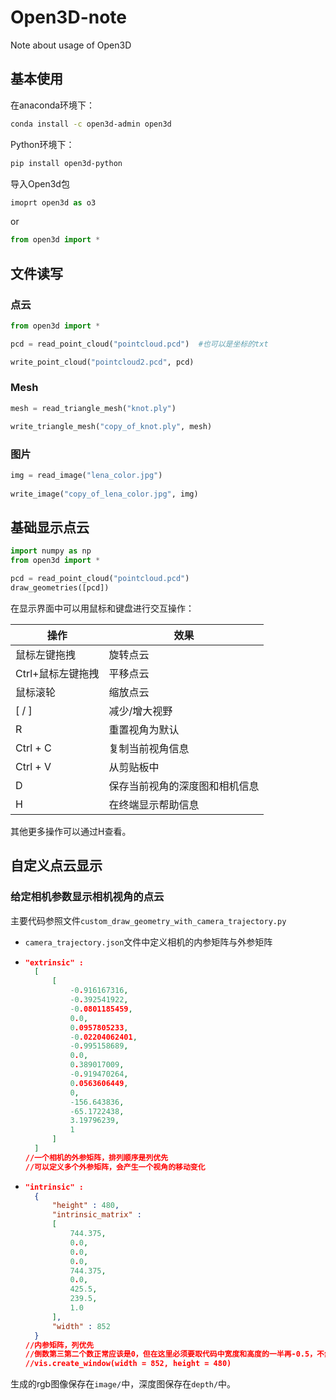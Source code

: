 # Open3D-note
Note about usage of Open3D

## 基本使用
在anaconda环境下：
```bash
conda install -c open3d-admin open3d
```
Python环境下：
```bash
pip install open3d-python
```
导入Open3d包
```python
imoprt open3d as o3
```
or
```python
from open3d import *
```
## 文件读写
### 点云
```python
from open3d import *

pcd = read_point_cloud("pointcloud.pcd")  #也可以是坐标的txt

write_point_cloud("pointcloud2.pcd", pcd)
```
### Mesh
```python
mesh = read_triangle_mesh("knot.ply")

write_triangle_mesh("copy_of_knot.ply", mesh)
```
### 图片
```python
img = read_image("lena_color.jpg")
 
write_image("copy_of_lena_color.jpg", img)
```
## 基础显示点云
```python
import numpy as np
from open3d import *

pcd = read_point_cloud("pointcloud.pcd")
draw_geometries([pcd])
```

在显示界面中可以用鼠标和键盘进行交互操作：

| 操作              | 效果                           |
| ----------------- | ------------------------------ |
| 鼠标左键拖拽      | 旋转点云                       |
| Ctrl+鼠标左键拖拽 | 平移点云                       |
| 鼠标滚轮          | 缩放点云                       |
| [ / ]             | 减少/增大视野                  |
| R                 | 重置视角为默认                 |
| Ctrl + C          | 复制当前视角信息               |
| Ctrl + V          | 从剪贴板中                     |
| D                 | 保存当前视角的深度图和相机信息 |
| H                 | 在终端显示帮助信息             |

其他更多操作可以通过H查看。

## 自定义点云显示

### 给定相机参数显示相机视角的点云

主要代码参照文件```custom_draw_geometry_with_camera_trajectory.py```

- ```camera_trajectory.json```文件中定义相机的内参矩阵与外参矩阵

- ```json
  "extrinsic" : 
  	[
  		[
  			-0.916167316, 
  			-0.392541922, 
  			-0.0801185459, 
  			0.0, 
  			0.0957805233, 
  			-0.02204062401, 
  			-0.995158689, 
  			0.0, 
  			0.389017009, 
  			-0.919470264, 
  			0.0563606449, 
  			0, 
  			-156.643836, 
  			-65.1722438, 
  			3.19796239, 
  			1
  		]
  	]
  //一个相机的外参矩阵，排列顺序是列优先
  //可以定义多个外参矩阵，会产生一个视角的移动变化
  ```

- ```json
  "intrinsic" : 
  	{
  		"height" : 480,
  		"intrinsic_matrix" : 
  		[ 
  			744.375, 
  			0.0, 
  			0.0, 
  			0.0, 
  			744.375, 
  			0.0, 
  			425.5,
  			239.5, 
  			1.0 
  		],
  		"width" : 852
  	}
  //内参矩阵，列优先
  //倒数第三第二个数正常应该是0，但在这里必须要取代码中宽度和高度的一半再-0.5，不然无法显示点云
  //vis.create_window(width = 852, height = 480)
  ```

生成的rgb图像保存在```image/```中，深度图保存在```depth/```中。

